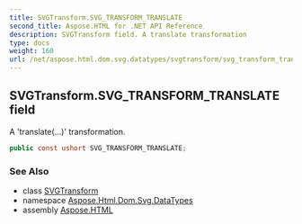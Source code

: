 ```yaml
---
title: SVGTransform.SVG_TRANSFORM_TRANSLATE
second_title: Aspose.HTML for .NET API Reference
description: SVGTransform field. A translate transformation
type: docs
weight: 160
url: /net/aspose.html.dom.svg.datatypes/svgtransform/svg_transform_translate/
---
```

## SVGTransform.SVG_TRANSFORM_TRANSLATE field

A 'translate(…)' transformation.

```csharp
public const ushort SVG_TRANSFORM_TRANSLATE;
```

### See Also

* class [SVGTransform](../)
* namespace [Aspose.Html.Dom.Svg.DataTypes](../../svgtransform/)
* assembly [Aspose.HTML](../../../)
